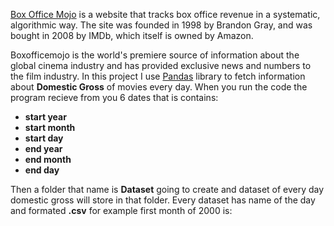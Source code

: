 [Box Office Mojo](https://www.boxofficemojo.com/) is a website that tracks box office revenue in a systematic, algorithmic way.
The site was founded in 1998 by Brandon Gray, and was bought in 2008 by IMDb, which itself is owned by Amazon.

Boxofficemojo is the world's premiere source of information about the global cinema industry and has provided exclusive news and numbers to the film industry.
In this project I use [Pandas](https://pandas.pydata.org/) library to fetch information about **Domestic Gross** of movies every day.
When you run the code the program recieve from you 6 dates that is contains:
* **start year**
* **start month**
* **start day**
* **end year**
* **end month**
* **end day**

Then a folder that name is **Dataset** going to create and dataset of every day domestic gross will store in that folder. Every dataset has name of the day and formated **.csv**
for example first month of 2000 is:
[](https://github.com/SoroushGhaderi/boxofficemojo_daily_scraper/blob/master/screenshot/January%202000.png)

